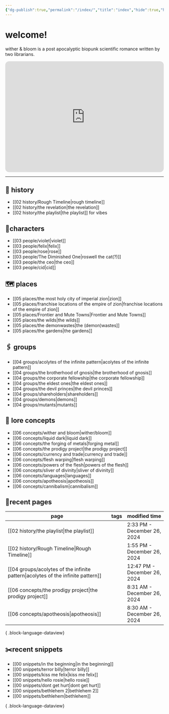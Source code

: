 ```yaml
---
{"dg-publish":true,"permalink":"/index/","title":"index","hide":true,"hideInGraph":true,"tags":["gardenEntry"],"created":"2024-08-07T09:02:57.000-05:00","updated":"2024-12-26T08:41:22.660-06:00"}
---
```


# welcome!
wither & bloom is a post apocalyptic biopunk scientific romance written by two librarians.

<iframe style="border-radius:12px" src="https://open.spotify.com/embed/playlist/0Y85LN2fvUb18sDXcLoc1m?utm_source=generator" width="100%" height="352" frameBorder="0" allowfullscreen="" allow="autoplay; clipboard-write; encrypted-media; fullscreen; picture-in-picture" loading="lazy"></iframe>

---
## 🏰 history
- [[02 history/Rough Timeline\|rough timeline]]
- [[02 history/the revelation\|the revelation]]
- [[02 history/the playlist\|the playlist]] for vibes
## 👫characters
- [[03 people/violet\|violet]]
- [[03 people/felix\|felix]]
- [[03 people/rose\|rose]]
- [[03 people/The Diminished One\|roswell the cat(?)]]
- [[03 people/the ceo\|the ceo]]
- [[03 people/cid\|cid]]
## 🗺️ places
- [[05 places/the most holy city of imperial zion\|zion]]
- [[05 places/franchise locations of the empire of zion\|franchise locations of the empire of zion]]
- [[05 places/Frontier and Mute Towns\|Frontier and Mute Towns]]
- [[05 places/the wilds\|the wilds]]
- [[05 places/the demonwastes\|the (demon)wastes]]
- [[05 places/the gardens\|the gardens]]
## 🖇️ groups
- [[04 groups/acolytes of the infinite pattern\|acolytes of the infinite pattern]]
- [[04 groups/the brotherhood of gnosis\|the brotherhood of gnosis]]
- [[04 groups/the corporate fellowship\|the corporate fellowship]]
- [[04 groups/the eldest ones\|the eldest ones]]
- [[04 groups/the devil princes\|the devil princes]]
- [[04 groups/shareholders\|shareholders]]
- [[04 groups/demons\|demons]]
- [[04 groups/mutants\|mutants]]
## 📖 lore concepts
- [[06 concepts/wither and bloom\|wither/bloom]]
- [[06 concepts/liquid dark\|liquid dark]]
- [[06 concepts/the forging of metals\|forging metal]]
- [[06 concepts/the prodigy project\|the prodigy project]]
- [[06 concepts/currency and trade\|currency and trade]]
- [[06 concepts/flesh warping\|flesh warping]]
- [[06 concepts/powers of the flesh\|powers of the flesh]]
- [[06 concepts/sliver of divinity\|sliver of divinity]]
- [[06 concepts/languages\|languages]]
- [[06 concepts/apotheosis\|apotheosis]]
- [[06 concepts/cannibalism\|cannibalism]]

## 📌recent pages
| page                                                                                | tags      | modified time                |
| ----------------------------------------------------------------------------------- | --------- | ---------------------------- |
| [[02 history/the playlist\|the playlist]]                                        | <ul></ul> | 2:33 PM - December 26, 2024  |
| [[02 history/Rough Timeline\|Rough Timeline]]                                    | <ul></ul> | 1:55 PM - December 26, 2024  |
| [[04 groups/acolytes of the infinite pattern\|acolytes of the infinite pattern]] | <ul></ul> | 12:47 PM - December 26, 2024 |
| [[06 concepts/the prodigy project\|the prodigy project]]                         | <ul></ul> | 8:31 AM - December 26, 2024  |
| [[06 concepts/apotheosis\|apotheosis]]                                           | <ul></ul> | 8:30 AM - December 26, 2024  |

{ .block-language-dataview}

## ✂️recent snippets
- [[00 snippets/in the beginning\|in the beginning]]
- [[00 snippets/terror billy\|terror billy]]
- [[00 snippets/kiss me felix\|kiss me felix]]
- [[00 snippets/hello rosie\|hello rosie]]
- [[00 snippets/dont get hurt\|dont get hurt]]
- [[00 snippets/bethlehem 2\|bethlehem 2]]
- [[00 snippets/bethlehem\|bethlehem]]

{ .block-language-dataview}